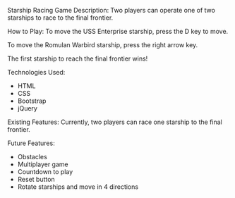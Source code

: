 Starship Racing Game
Description:
Two players can operate one of two starships to race to the final frontier.

How to Play:
To move the USS Enterprise starship, press the D key to move.

To move the Romulan Warbird starship, press the right arrow key.

The first starship to reach the final frontier wins!

Technologies Used:
- HTML
- CSS
- Bootstrap
- jQuery

Existing Features:
Currently, two players can race one starship to the final frontier.

Future Features:
- Obstacles
- Multiplayer game
- Countdown to play  
- Reset button  
- Rotate starships and move in 4 directions
